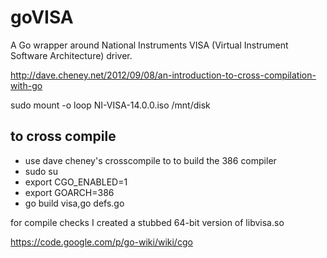 goVISA
======

A Go wrapper around National Instruments VISA (Virtual Instrument Software Architecture) driver.

http://dave.cheney.net/2012/09/08/an-introduction-to-cross-compilation-with-go

sudo mount -o loop NI-VISA-14.0.0.iso /mnt/disk

to cross compile
----------------
- use dave cheney's crosscompile to to build the 386 compiler
- sudo su
- export CGO_ENABLED=1
- export GOARCH=386
- go build visa,go defs.go

for compile checks I created a stubbed 64-bit version of libvisa.so

https://code.google.com/p/go-wiki/wiki/cgo
